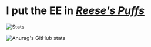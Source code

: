 # I put the EE in [*Reese's Puffs*](https://youtu.be/yvlLgYOcWxE)

![Stats](https://github-readme-stats.vercel.app/api?username=bykevinyang&show_icons=true&theme=merko)

![Anurag's GitHub stats](https://github-readme-stats.vercel.app/api?username=anuraghazra&show_icons=true&theme=radical)


<!--
**bykevinyang/bykevinyang** is a ✨ _special_ ✨ repository because its `README.md` (this file) appears on your GitHub profile.

Here are some ideas to get you started:

- 🔭 I’m currently working on ...
- 🌱 I’m currently learning ...
- 👯 I’m looking to collaborate on ...
- 🤔 I’m looking for help with ...
- 💬 Ask me about ...
- 📫 How to reach me: ...
- 😄 Pronouns: ...
- ⚡ Fun fact: ...
-->
